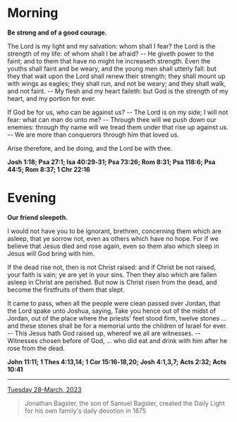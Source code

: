 # Morning

**Be strong and of a good courage.**
 
The Lord is my light and my salvation: whom shall I fear? the Lord is the strength of my life: of whom shall I be afraid? -- He giveth power to the faint; and to them that have no might he increaseth strength. Even the youths shall faint and be weary, and the young men shall utterly fall: but they that wait upon the Lord shall renew their strength; they shall mount up with wings as eagles; they shall run, and not be weary; and they shall walk, and not faint. -- My flesh and my heart faileth: but God is the strength of my heart, and my portion for ever.
 
If God be for us, who can be against us? -- The Lord is on my side; I will not fear: what can man do unto me? -- Through thee will we push down our enemies: through thy name will we tread them under that rise up against us. -- We are more than conquerors through him that loved us.
 
Arise therefore, and be doing, and the Lord be with thee.  

**Josh 1:18; Psa 27:1; Isa 40:29‑31; Psa 73:26; Rom 8:31; Psa 118:6; Psa 44:5; Rom 8:37; 1 Chr 22:16**

# Evening

**Our friend sleepeth.**
 
I would not have you to be ignorant, brethren, concerning them which are asleep, that ye sorrow not, even as others which have no hope. For if we believe that Jesus died and rose again, even so them also which sleep in Jesus will God bring with him.
 
If the dead rise not, then is not Christ raised: and if Christ be not raised, your faith is vain; ye are yet in your sins. Then they also which are fallen asleep in Christ are perished. But now is Christ risen from the dead, and become the firstfruits of them that slept.
 
It came to pass, when all the people were clean passed over Jordan, that the Lord spake unto Joshua, saying, Take you hence out of the midst of Jordan, out of the place where the priests' feet stood firm, twelve stones ... and these stones shall be for a memorial unto the children of Israel for ever. -- This Jesus hath God raised up, whereof we all are witnesses. -- Witnesses chosen before of God, ... who did eat and drink with him after he rose from the dead.  

**John 11:11; 1 Thes 4:13,14; 1 Cor 15:16‑18,20; Josh 4:1,3,7; Acts 2:32; Acts 10:41**

---

[Tuesday 28-March, 2023](https://t.me/s/daily_light)

> Jonathan Bagster, the son of Samuel Bagster, created the Daily Light for his own family's daily devotion in 1875

